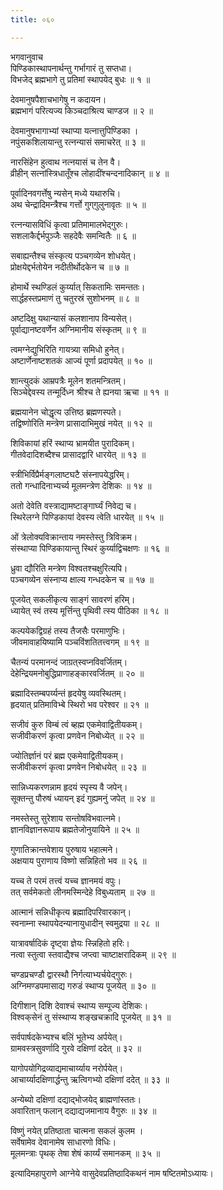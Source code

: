 ```yaml
---
title: ०६०

---
```

भगवानुवाच  
पिण्डिकास्थापनार्थन्तु गर्भागारं तु सप्तधा।  
विभजेद् ब्रह्मभागे तु प्रतिमां स्थापयेद् बुधः ॥ १ ॥  
  
देवमानुषपैशाचभागेषु न कदायन।  
ब्रह्मभागं परित्यज्य किञ्चदाश्रित्य चाण्डज ॥ २ ॥  
  
देवमानुषभागाभ्यां स्थाप्या यत्नात्तुपिण्डिका ।  
नपुंसकशिलायान्तु रत्नन्यासं समाचरेत् ॥ ३ ॥  
  
नारसिंहेन हुत्वाथ नत्नयासं च तेन वै।  
व्रीहीन् सत्नांस्त्रिधातूँश्च लोहादींश्चन्दनादिकान् ॥ ४ ॥  
  
पूर्वादिनवगर्त्तेषु न्यसेन् मध्ये यथारुचि।  
अथ चेन्द्रादिमन्त्रैश्च गर्त्तो गुग्‌गुलुनावृतः ॥ ५ ॥  
  
रत्नन्यासविधिं कृत्वा प्रतिमामालभेद्गुरुः।  
सशलाकैर्द्दर्भपुञ्जैः सहदेवैः समन्वितैः ॥ ६ ॥  
  
सबाह्यन्तैश्च संस्कृत्य पञ्चगव्येन शोधयेत्।  
प्रोक्षयेद्दर्भतोयेन नदीतीर्थोदकेन च ॥ ७ ॥  
  
होमार्थे स्थण्डिलं कुर्य्यात् सिकतामिः समन्ततः।  
सार्द्धहस्तप्रमाणं तु चतुरस्रं सुशोभनम् ॥ ८ ॥  
  
अष्टदिक्षु यथान्यासं कलशानाप विन्यसेत्।  
पूर्वाद्यानष्टवर्णेन अग्निमानीय संस्कृतम् ॥ ९ ॥  
  
त्वमग्नेद्युभिरिति गायत्र्या समिधो हुनेत्।  
अष्टार्णेनाष्टशतकं आज्यं पूर्णा प्रदापयेत् ॥ १० ॥  
  
शान्त्युदकं आम्रपत्रैः मूलेन शतमन्त्रितम्।  
सिञ्चेद्देवस्य तन्मूर्दिध्न श्रीश्च ते ह्यनया ऋचा ॥ ११ ॥  
  
ब्रह्मयानेन चोद्धृत्य उत्तिष्ठ ब्रह्मणस्पते।  
तद्विष्णोरिति मन्त्रेण प्रासादाभिमुखं नयेत् ॥ १२ ॥  
  
शिविकायां हरिं स्थाप्य भ्रामयीत पुरादिकम्।  
गीतवेदादिशब्दैश्च प्रासादद्वारि धारयेत् ॥ १३ ॥  
  
स्त्रीभिर्विप्रैर्मङ्गलाष्टघटै संस्नापयेद्धरिम्।  
ततो गन्धादिनाभ्यर्च्य मूलमन्त्रेण देशिकः ॥ १४ ॥  
  
अतो देवेति वस्त्राद्यामष्टाङ्गार्घ्यं निवेद्य च।  
स्थिरेलग्ने पिण्डिकायां देवस्य त्वेति धारयेत् ॥ १५ ॥  
  
ओं त्रेलोक्यविक्रान्ताय नमस्तेस्तु त्रिविक्रम।  
संस्थाप्या पिण्डिकायान्तु स्थिरं कुर्य्याद्विचक्षणः ॥ १६ ॥  
  
ध्रुवा द्यौरिति मन्त्रेण विश्वतश्चक्षुरित्यपि।  
पञ्चगव्येन संस्नाप्य क्षाल्य गन्धदकेन च ॥ १७ ॥  
  
पूजयेत् सकलीकृत्य साङ्गं सावरणं हरिम्।  
ध्यायेत् स्वं तस्य मूर्त्तिन्तु पृथिवी त्स्य पीठिका ॥ १८ ॥  
  
कल्पयेकद्विग्रहं तस्य तैजसैः परमाणुभिः।  
जीवमावाहयिष्यामि पञ्चविंशतितत्त्वगम् ॥ १९ ॥  
  
चैतन्यं परमानन्दं जाग्रत्‌स्वप्नविवर्जितम्।  
देहेन्द्रियमनोबुद्धिप्राणाहङ्कारवर्जितम् ॥ २० ॥  
  
ब्रह्मादिस्तम्बपर्य्यन्तं हृदयेषु व्यवस्थितम्।  
हृदयात् प्रतिमाविभ्बे स्थिरो भव परेश्वर ॥ २१ ॥  
  
सजीवं कुरु विम्बं त्वं ब्हह्म एकमेवाद्वितीयकम्।  
सजीवीकरणं कृत्वा प्रणवेन निबोध्येत् ॥ २२ ॥  
  
ज्योतिर्ज्ञानं परं ब्रह्म एकमेवाद्वितीयकम्।  
सजीवीकरणं कृत्वा प्रणवेन निबोधयेत् ॥ २३ ॥  
  
सान्निध्यकरणन्नाम हृदयं स्पृस्य वै जपेन्।  
सूक्तन्तु पौरुषं ध्यायन् इदं गुह्यमनुं जपेत् ॥ २४ ॥  
  
नमस्तेस्तु सुरेशाय सन्तोषविभवात्नमे।  
ज्ञानविज्ञानरूपाय ब्रह्मतेजोनुयायिने ॥ २५ ॥  
  
गुणातिक्रान्तवेशाय पुरुषाय भहात्मने।  
अक्षयाय पुराणाय विष्णो सन्निहितो भव ॥ २६ ॥  
  
यच्च ते परमं तत्त्वं यच्च ज्ञानमयं वपुः।  
तत् सर्वमेकतो लीनमस्मिन्देहे विबुध्यताम् ॥ २७ ॥  
  
आत्मानं सन्निधीकृत्य ब्रह्मादिपरिवारकान्।  
स्वनाम्ना स्थापयेदन्यानायुधादीन् स्वमुद्रया ॥ २८ ॥  
  
यात्रावर्षादिकं दृष्ट्वा ज्ञेयः स्न्निहितो हरिः।  
नत्वा स्तुत्वा स्तवाद्यैश्च जप्त्वा चाष्टाक्षरादिकम् ॥ २९ ॥  
  
चण्डप्रचण्डौ द्वारस्थौ निर्गत्याभ्यर्चयेद्‌गुरुः।  
अग्निमण्डपमासाद्य गरुडं स्थाप्य पूजयेत् ॥ ३० ॥  
  
दिगीशान् दिशि देवाश्चं स्थाप्य सम्पूज्य देशिकः।  
विश्वक्‌सेनं तु संस्थाप्य शङ्खचक्रादि पूजयेत् ॥ ३१ ॥  
  
सर्वपार्षदकेभ्यश्च बलिं भूतेभ्य अर्पयेत्।  
ग्रामवस्त्रसुवर्णादि गुरवे दक्षिणां ददेत् ॥ ३२ ॥  
  
यागोपयोगिद्रव्याद्यमाचार्य्याय नरोर्पयेत्।  
आचार्य्यादक्षिणार्द्धन्तु ऋत्विगभ्यो दक्षिणां ददेत् ॥ ३३ ॥  
  
अन्येब्यो दक्षिणां दद्याद्भोजयेद्‌ ब्राह्मणांस्ततः।  
अवारितान् फलान् दद्याद्यजमानाय वैगुरुः ॥ ३४ ॥  
  
विष्णुं नयेत् प्रतिष्ठाता चात्मना सकलं कुलम ।  
सर्वेषामेव देवानामेष साधारणो विधिः।  
मूलमन्त्राः पृथक् तेषा शेषं कार्य्यं समानकम् ॥ ३५ ॥  
  
इत्यादिमहापुराणे आग्नेये वासुदेवप्रतिष्ठादिकथनं नाम षष्टितमोऽध्यायः।